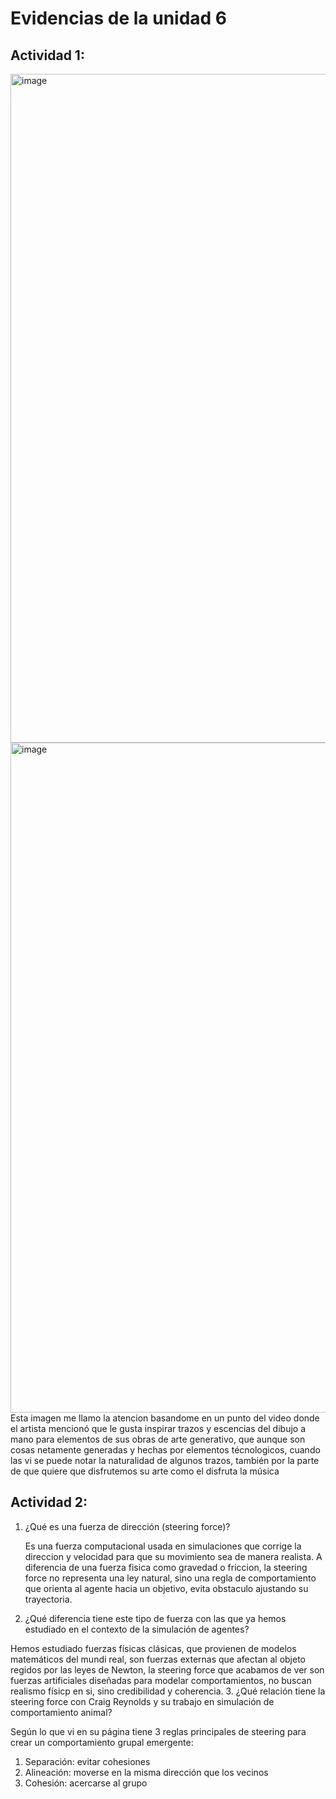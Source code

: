# Evidencias de la unidad 6

## Actividad 1:
<img width="1919" height="1070" alt="image" src="https://github.com/user-attachments/assets/a60bb4e6-e012-496c-bdc8-2ba1ecee85cf" />
<img width="1067" height="1072" alt="image" src="https://github.com/user-attachments/assets/b19084ea-9529-4b4b-bcb6-d6f7ac15e1b9" />
Esta imagen me llamo la atencion basandome en un punto del video donde el artista mencionó que le gusta inspirar trazos y escencias del dibujo a mano para elementos de sus obras de arte generativo, que aunque son cosas netamente generadas y hechas por elementos técnologicos, cuando las vi se puede notar la naturalidad de algunos trazos, también por la parte de que quiere que disfrutemos su arte como el disfruta la música

## Actividad 2: 

1. ¿Qué es una fuerza de dirección (steering force)?

   Es una fuerza computacional usada en simulaciones que corrige la direccion y velocidad para que su movimiento sea de manera realista. A diferencia de una fuerza fisica como gravedad o friccion, la steering force no representa una ley natural, sino una regla de comportamiento que orienta al agente hacia un objetivo, evita obstaculo ajustando su trayectoria.
2. ¿Qué diferencia tiene este tipo de fuerza con las que ya hemos estudiado en el contexto de la simulación de agentes?

Hemos estudiado fuerzas físicas clásicas, que provienen de modelos matemáticos del mundi real, son fuerzas externas que afectan al objeto regidos por las leyes de Newton, la steering force que acabamos de ver son fuerzas artificiales diseñadas para modelar comportamientos, no buscan realismo físicp en si, sino credibilidad y coherencia.
3. ¿Qué relación tiene la steering force con Craig Reynolds y su trabajo en simulación de comportamiento animal?

Según lo que vi en su página tiene 3 reglas principales de steering para crear un comportamiento grupal emergente: 
1. Separación: evitar cohesiones
2. Alineación: moverse en la misma dirección que los vecinos
3. Cohesión: acercarse al grupo



